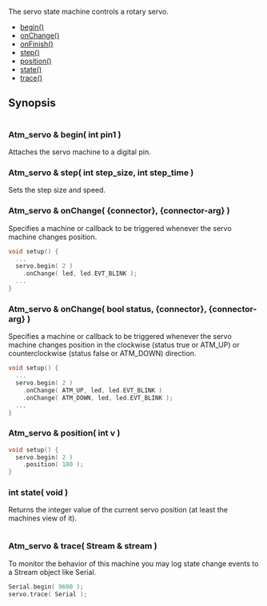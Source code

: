 The servo state machine controls a rotary servo.


<!-- md-tocify-begin -->
* [begin()]()  
* [onChange()](#atm_servo--onchange-connector-connector-arg-)  
* [onFinish()](#atm_servo--onfinish-connector-connector-arg-)  
* [step()](#atm_servo--position-int-v-)  
* [position()](#atm_servo--position-int-v-)  
* [state()](#int-state-void-)  
* [trace()](#atm_servo--trace-stream--stream-)  

<!-- md-tocify-end -->

## Synopsis ##

```c++
```

### Atm_servo & begin( int pin1 ) ###

Attaches the servo machine to a digital pin.

### Atm_servo & step( int step_size, int step_time ) ###

Sets the step size and speed.

### Atm_servo & onChange( {connector}, {connector-arg} ) ###

Specifies a machine or callback to be triggered whenever the servo machine changes position.

```c++
void setup() {
  ...
  servo.begin( 2 )
    .onChange( led, led.EVT_BLINK );
  ...
}
```


### Atm_servo & onChange( bool status, {connector}, {connector-arg} ) ###

Specifies a machine or callback to be triggered whenever the servo machine changes position in the clockwise (status true or ATM_UP) or counterclockwise (status false or ATM_DOWN) direction.

```c++
void setup() {
  ...
  servo.begin( 2 )
    .onChange( ATM_UP, led, led.EVT_BLINK )
    .onChange( ATM_DOWN, led, led.EVT_BLINK );
  ...
}
```
### Atm_servo & position( int v ) ###


```c++
void setup() {
  servo.begin( 2 ) 
    .position( 180 );
}
```

### int state( void ) ###

Returns the integer value of the current servo position (at least the machines view of it).

```c++
```

### Atm_servo & trace( Stream & stream ) ###

To monitor the behavior of this machine you may log state change events to a Stream object like Serial.

```c++
Serial.begin( 9600 );
servo.trace( Serial );
```
